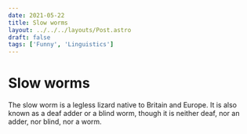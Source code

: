 ```yaml
---
date: 2021-05-22
title: Slow worms
layout: ../../../layouts/Post.astro
draft: false
tags: ['Funny', 'Linguistics']
---
```


# Slow worms

The slow worm is a legless lizard native to Britain and Europe. It is also known as a deaf adder or a blind worm, though it is neither deaf, nor an adder, nor blind, nor a worm.
